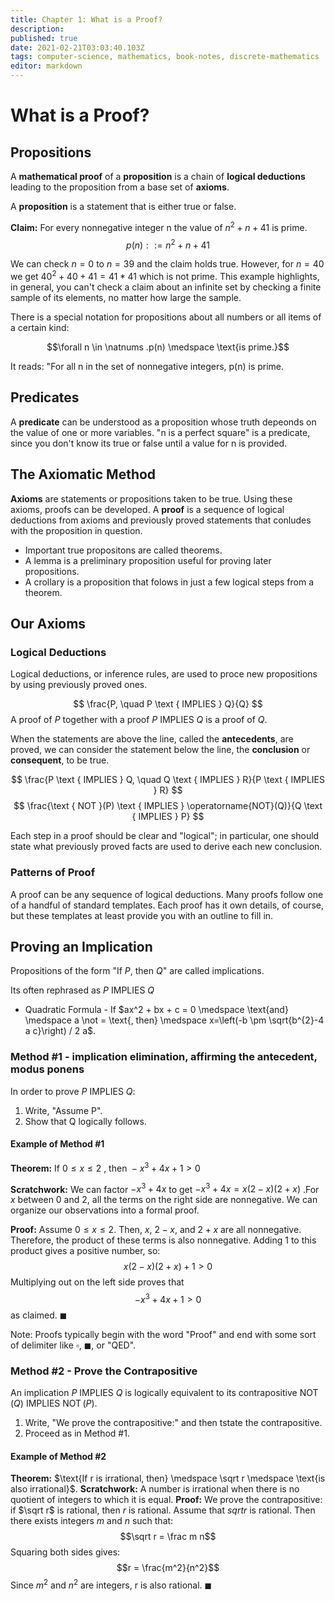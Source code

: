 ```yaml
---
title: Chapter 1: What is a Proof?
description: 
published: true
date: 2021-02-21T03:03:40.103Z
tags: computer-science, mathematics, book-notes, discrete-mathematics
editor: markdown
---
```


# What is a Proof? 

## Propositions
A **mathematical proof** of a **proposition** is a chain of **logical deductions** leading to the proposition from a base set of **axioms**. 

A **proposition** is a statement that is either true or false. 

**Claim:** For every nonnegative integer n the value of $n^2+n+41$ is prime.
$$p(n) ::=n^2 + n + 41$$

We can check $n=0$ to $n=39$ and the claim holds true. However, for $n=40$ we get $40^2 + 40 + 41 = 41* 41$ which is not prime. This example highlights, in general, you can't check a claim about an infinite set by checking a finite sample of its elements, no matter how large the sample. 

There is a special notation for propositions about all numbers or all items of a certain kind: 

$$\forall n \in \natnums .p(n) \medspace \text{is prime.}$$

It reads: "For all n in the set of nonnegative integers, p(n) is prime.

## Predicates
A **predicate** can be understood as a proposition whose truth depeonds on the value of one or more variables. "n is a perfect square" is a predicate, since you don't know its true or false until a value for n is provided.

## The Axiomatic Method

**Axioms** are statements or propositions taken to be true. Using these axioms, proofs can be developed. A **proof** is a sequence of logical deductions from axioms and previously proved statements that conludes with the proposition in question. 

* Important true propositons are called theorems. 
* A lemma is a preliminary proposition useful for proving later propositions. 
* A crollary is a proposition that folows in just a few logical steps from a theorem.

## Our Axioms

### Logical Deductions
Logical deductions, or inference rules, are used to proce new propositions by using previously proved ones. 

$$
\frac{P, \quad P \text { IMPLIES } Q}{Q}
$$
A proof of $P$ together with a proof $P \medspace \text{IMPLIES} \medspace Q$ is a proof of $Q$.

When the statements are above the line, called the **antecedents**, are proved, we can consider the statement below the line, the **conclusion** or **consequent**, to be true.

$$
\frac{P \text { IMPLIES } Q, \quad Q \text { IMPLIES } R}{P \text { IMPLIES } R}
$$
$$
\frac{\text { NOT }(P) \text { IMPLIES } \operatorname{NOT}(Q)}{Q \text { IMPLIES } P}
$$

Each step in a proof should be clear and "logical"; in particular, one should state what previously proved facts are used to derive each new conclusion.

### Patterns of Proof

A proof can be any sequence of logical deductions. Many proofs follow one of a handful of standard templates. Each proof has it own details, of course, but these templates at least provide you with an outline to fill in.

## Proving an Implication
Propositions of the form "If $P$, then $Q$" are called implications. 

Its often rephrased as $P \text { IMPLIES } Q$

* Quadratic Formula - If $ax^2 + bx + c = 0 \medspace \text{and} \medspace a \not = \text{, then} \medspace x=\left(-b \pm \sqrt{b^{2}-4 a c}\right) / 2 a$.

### Method #1 - implication elimination, affirming the antecedent, modus ponens
In order to prove $P \text { IMPLIES } Q$: 
1) Write, "Assume P".
2) Show that Q logically follows. 

#### Example of Method #1

**Theorem:** $\text { If } 0 \leq x \leq 2 \text { , then }-x^{3}+4 x+1>0$

**Scratchwork:** We can factor $-x^3 + 4x$ to get $-x^3 + 4x = x(2-x)(2+x)$ .For $x$ between 0 and 2, all the terms on the right side are nonnegative. We can organize our observations into a formal proof.

**Proof:** Assume $0 \leq x \leq 2$. Then, $x$, $2-x$, and $2+x$ are all nonnegative. Therefore, the product of these terms is also nonnegative. Adding 1 to this product gives a positive number, so:
$$x(2-x)(2+x)+1>0$$
Multiplying out on the left side proves that 
$$
-x^{3}+4 x+1>0
$$ 
as claimed. $\blacksquare$

Note: Proofs typically begin with the word "Proof" and end with some sort of delimiter like $\square$, $\blacksquare$, or "QED".

### Method #2 - Prove the Contrapositive
An implication $P \text { IMPLIES } Q$ is logically equivalent to its contrapositive $\operatorname{NOT}(Q)$ IMPLIES $\operatorname{NOT}(P)$.

1) Write, "We prove the contrapositive:" and then tstate the contrapositive.
2) Proceed as in Method #1. 

#### Example of Method #2
**Theorem:** $\text{If r is irrational, then} \medspace \sqrt r \medspace \text{is also irrational}$.
**Scratchwork:** A number is irrational when there is no quotient of integers to which it is equal. 
**Proof:** We prove the contrapositive: if $\sqrt r$ is rational, then $r$ is rational. Assume that $sqrt r$ is rational. Then there exists integers $m$ and $n$ such that:
$$\sqrt r = \frac m n$$
Squaring both sides gives: 
$$r = \frac{m^2}{n^2}$$
Since $m^2$ and $n^2$ are integers, r is also rational. $\blacksquare$
